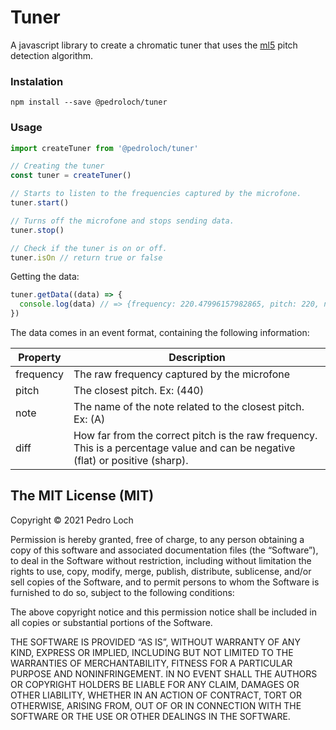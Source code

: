 # Tuner

A javascript library to create a chromatic tuner that uses the [ml5](https://ml5js.org) pitch detection algorithm.

### Instalation

```
npm install --save @pedroloch/tuner
```

### Usage

```javascript
import createTuner from '@pedroloch/tuner'

// Creating the tuner
const tuner = createTuner()

// Starts to listen to the frequencies captured by the microfone.
tuner.start()

// Turns off the microfone and stops sending data.
tuner.stop()

// Check if the tuner is on or off.
tuner.isOn // return true or false

```

Getting the data:
```javascript
tuner.getData((data) => {
  console.log(data) // => {frequency: 220.47996157982865, pitch: 220, note: "A", diff: 7}
})
```

The data comes in an event format, containing the following information:

| Property      | Description |
| ----------- | ----------- |
| frequency      | The raw frequency captured by the microfone       |
| pitch   | The closest pitch. Ex: (440)        |
| note | The name of the note related to the closest pitch. Ex: (A)|
|diff| How far from the correct pitch is the raw frequency. This is a percentage value and can be negative (flat) or positive (sharp).  |


## The MIT License (MIT)
Copyright © 2021 Pedro Loch

Permission is hereby granted, free of charge, to any person obtaining a copy of this software and associated documentation files (the “Software”), to deal in the Software without restriction, including without limitation the rights to use, copy, modify, merge, publish, distribute, sublicense, and/or sell copies of the Software, and to permit persons to whom the Software is furnished to do so, subject to the following conditions:

The above copyright notice and this permission notice shall be included in all copies or substantial portions of the Software.

THE SOFTWARE IS PROVIDED “AS IS”, WITHOUT WARRANTY OF ANY KIND, EXPRESS OR IMPLIED, INCLUDING BUT NOT LIMITED TO THE WARRANTIES OF MERCHANTABILITY, FITNESS FOR A PARTICULAR PURPOSE AND NONINFRINGEMENT. IN NO EVENT SHALL THE AUTHORS OR COPYRIGHT HOLDERS BE LIABLE FOR ANY CLAIM, DAMAGES OR OTHER LIABILITY, WHETHER IN AN ACTION OF CONTRACT, TORT OR OTHERWISE, ARISING FROM, OUT OF OR IN CONNECTION WITH THE SOFTWARE OR THE USE OR OTHER DEALINGS IN THE SOFTWARE.


